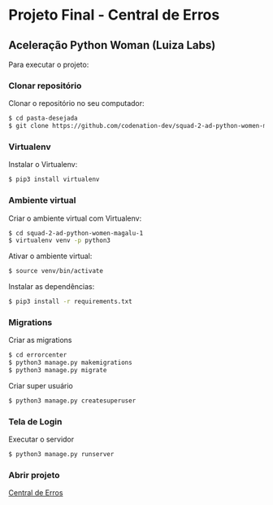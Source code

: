 # Projeto Final - Central de Erros
## Aceleração Python Woman (Luiza Labs) 

Para executar o projeto:

### Clonar repositório

Clonar o repositório no seu computador:
```bash
$ cd pasta-desejada
$ git clone https://github.com/codenation-dev/squad-2-ad-python-women-magalu-1.git
```

### Virtualenv

Instalar o Virtualenv:
```bash
$ pip3 install virtualenv
```

### Ambiente virtual

Criar o ambiente virtual com Virtualenv:
```bash
$ cd squad-2-ad-python-women-magalu-1
$ virtualenv venv -p python3
```

Ativar o ambiente virtual:
```bash
$ source venv/bin/activate 
```

Instalar as dependências:
```bash
$ pip3 install -r requirements.txt
```

### Migrations

Criar as migrations
```bash
$ cd errorcenter
$ python3 manage.py makemigrations
$ python3 manage.py migrate
```

Criar super usuário
```bash
$ python3 manage.py createsuperuser
```

### Tela de Login

Executar o servidor
```bash
$ python3 manage.py runserver
```

### Abrir projeto

[Central de Erros](http://127.0.0.1:8000)
